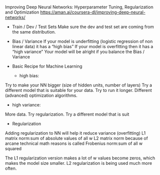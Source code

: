 Improving Deep Neural Networks: Hyperparameter Tuning, Regularization and Optimization
https://aman.ai/coursera-dl/improving-deep-neural-networks/


- Train / Dev / Test Sets
Make sure the dev and test set are coming from the same distribution.

- Bias / Variance
If your model is underfitting (logistic regression of non linear data) it has a “high bias”
If your model is overfitting then it has a “high variance”
Your model will be alright if you balance the Bias / Variance

- Basic Recipe for Machine Learning
  - high bias:    

Try to make your NN bigger (size of hidden units, number of layers)
Try a different model that is suitable for your data.
Try to run it longer.
Different (advanced) optimization algorithms.
  - high variance:  

More data.
Try regularization.
Try a different model that is suit


- Regularization

Adding regularization to NN will help it reduce variance (overfitting)
L1 matrix norm:sum of absolute values of all w
L2 matrix norm because of arcane technical math reasons is called Frobenius norm:sum of all w squared

The L1 regularization version makes a lot of w values become zeros, which makes the model size smaller.
L2 regularization is being used much more often.